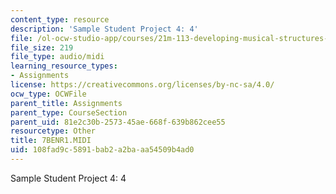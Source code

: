 ```yaml
---
content_type: resource
description: 'Sample Student Project 4: 4'
file: /ol-ocw-studio-app/courses/21m-113-developing-musical-structures-fall-2002/108fad9c5891bab2a2baaa54509b4ad0_7BENR1.MIDI
file_size: 219
file_type: audio/midi
learning_resource_types:
- Assignments
license: https://creativecommons.org/licenses/by-nc-sa/4.0/
ocw_type: OCWFile
parent_title: Assignments
parent_type: CourseSection
parent_uid: 81e2c30b-2573-45ae-668f-639b862cee55
resourcetype: Other
title: 7BENR1.MIDI
uid: 108fad9c-5891-bab2-a2ba-aa54509b4ad0
---
```

Sample Student Project 4: 4